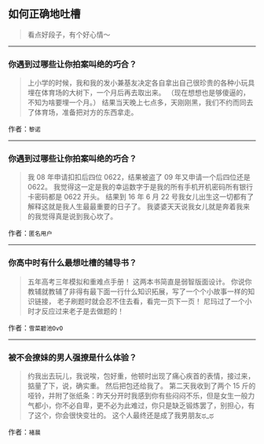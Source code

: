 ## 如何正确地吐槽

> 看点好段子，有个好心情～


 
---

### 你遇到过哪些让你拍案叫绝的巧合？

> 上小学的时候，我和我的发小兼基友决定各自拿出自己很珍贵的各种小玩具埋在体育场的大树下，一个月后再去取出来。
> （现在想想也是够傻逼的，不知为啥要埋一个月。）
> 结果当天晚上七点多，天刚刚黑，我们不约而同去了体育场，准备把对方的东西拿走。


作者：`黎诺`

---

### 你遇到过哪些让你拍案叫绝的巧合？

> 我 08 年申请扣扣后四位 0622，结果被盗了
> 09 年又申请一个后四位还是 0622。
> 我觉得这一定是我的幸运数字于是我的所有手机开机密码所有银行卡密码都是 0622 开头。
> 结果到 16 年 6 月 22 号我女儿出生这一切都有了解释这就是我人生最最重要的日子了。
> 我婆婆天天说我女儿就是奔着我来的我觉得真是说到我心坎了。


作者：`匿名用户`

---

### 你高中时有什么最想吐槽的辅导书？

> 五年高考三年模拟和重难点手册！
> 这两本书简直是弱智版面设计。
> 你说你教辅就教辅了非得有最下面一行什么知识拓展，写了一个个小故事一样的知识链接，
> 老子刷题时就会忍不住去看，看完一页下一页！
> 尼玛过了一个小时才反应过来老子是去做题的！


作者：`雪菜碧池OvO`

---

### 被不会撩妹的男人强撩是什么体验？

> 约我出去玩儿，我说唉，包好重，他顿时出现了痛心疾首的表情，接过来，掂量了下，说，确实重。
> 然后把包还给我了。
> 第二天我收到了两个 15 斤的哑铃，并附了张纸条：昨天分开时我感到你有些闷闷不乐，但是女生一般力气都小，你不必自卑，更不必为此难过，你只是缺乏锻炼罢了，别担心，有了这个，你会很快变壮的。
> 这个人最终还是成了我男朋友ಥ_ಥ


作者：`褚晨`